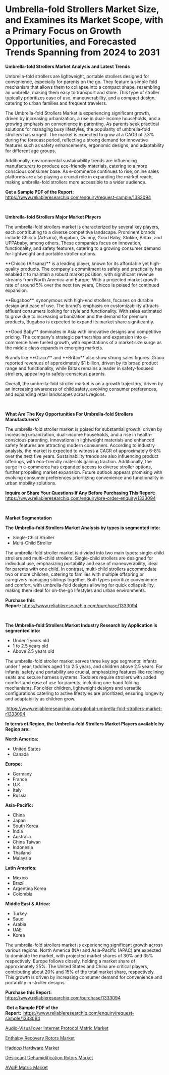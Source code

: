 <p><h1>Umbrella-fold Strollers Market Size, and Examines its Market Scope, with a Primary Focus on Growth Opportunities, and Forecasted Trends Spanning from 2024 to 2031</h1></p><p><strong>Umbrella-fold Strollers Market Analysis and Latest Trends</strong></p>
<p><p>Umbrella-fold strollers are lightweight, portable strollers designed for convenience, especially for parents on the go. They feature a simple fold mechanism that allows them to collapse into a compact shape, resembling an umbrella, making them easy to transport and store. This type of stroller typically prioritizes ease of use, maneuverability, and a compact design, catering to urban families and frequent travelers.</p><p>The Umbrella-fold Strollers Market is experiencing significant growth, driven by increasing urbanization, a rise in dual-income households, and a growing emphasis on convenience in parenting. As parents seek practical solutions for managing busy lifestyles, the popularity of umbrella-fold strollers has surged. The market is expected to grow at a CAGR of 7.3% during the forecast period, reflecting a strong demand for innovative features such as safety enhancements, ergonomic designs, and adaptability for different age groups.</p><p>Additionally, environmental sustainability trends are influencing manufacturers to produce eco-friendly materials, catering to a more conscious consumer base. As e-commerce continues to rise, online sales platforms are also playing a crucial role in expanding the market reach, making umbrella-fold strollers more accessible to a wider audience.</p></p>
<p><strong>Get a Sample PDF of the Report:&nbsp;</strong> <a href="https://www.reliableresearchiq.com/enquiry/request-sample/1333094?utm_campaign=1138&utm_medium=2&utm_source=Github&utm_content=ia&utm_term=01102024&utm_id=umbrella-fold-strollers">https://www.reliableresearchiq.com/enquiry/request-sample/1333094</a></p>
<p>&nbsp;</p>
<p><strong>Umbrella-fold Strollers Major Market Players</strong></p>
<p><p>The umbrella-fold strollers market is characterized by several key players, each contributing to a diverse competitive landscape. Prominent brands include Chicco (Artsana), Bugaboo, Quinny, Good Baby, Stokke, Britax, and UPPAbaby, among others. These companies focus on innovation, functionality, and safety features, catering to a growing consumer demand for lightweight and portable stroller options.</p><p>**Chicco (Artsana)** is a leading player, known for its affordable yet high-quality products. The company's commitment to safety and practicality has enabled it to maintain a robust market position, with significant revenue streams from North America and Europe. With a projected market growth rate of around 5% over the next few years, Chicco is poised for continued expansion.</p><p>**Bugaboo**, synonymous with high-end strollers, focuses on durable design and ease of use. The brand's emphasis on customizability attracts affluent consumers looking for style and functionality. With sales estimated to grow due to increasing urbanization and the demand for premium products, Bugaboo is expected to expand its market share significantly.</p><p>**Good Baby** dominates in Asia with innovative designs and competitive pricing. The company's strategic partnerships and expansion into e-commerce have fueled growth, with expectations of a market size surge as the middle class expands in emerging markets.</p><p>Brands like **Graco** and **Britax** also show strong sales figures. Graco reported revenues of approximately $1 billion, driven by its broad product range and functionality, while Britax remains a leader in safety-focused strollers, appealing to safety-conscious parents.</p><p>Overall, the umbrella-fold stroller market is on a growth trajectory, driven by an increasing awareness of child safety, evolving consumer preferences, and expanding retail landscapes across regions.</p></p>
<p>&nbsp;</p>
<p><strong>What Are The Key Opportunities For Umbrella-fold Strollers Manufacturers?</strong></p>
<p><p>The umbrella-fold stroller market is poised for substantial growth, driven by increasing urbanization, dual-income households, and a rise in health-conscious parenting. Innovations in lightweight materials and enhanced safety features are attracting modern consumers. According to industry analysis, the market is expected to witness a CAGR of approximately 6-8% over the next five years. Sustainability trends are also influencing product offerings, with eco-friendly materials gaining traction. Additionally, the surge in e-commerce has expanded access to diverse stroller options, further propelling market expansion. Future outlook appears promising with evolving consumer preferences prioritizing convenience and functionality in urban mobility solutions.</p></p>
<p><strong>Inquire or Share Your Questions If Any Before Purchasing This Report:</strong> <a href="https://www.reliableresearchiq.com/enquiry/pre-order-enquiry/1333094?utm_campaign=1138&utm_medium=2&utm_source=Github&utm_content=ia&utm_term=01102024&utm_id=umbrella-fold-strollers">https://www.reliableresearchiq.com/enquiry/pre-order-enquiry/1333094</a></p>
<p>&nbsp;</p>
<p><strong>Market Segmentation</strong></p>
<p><strong>The Umbrella-fold Strollers Market Analysis by types is segmented into:</strong></p>
<p><ul><li>Single-Child Stroller</li><li>Multi-Child Stroller</li></ul></p>
<p><p>The umbrella-fold stroller market is divided into two main types: single-child strollers and multi-child strollers. Single-child strollers are designed for individual use, emphasizing portability and ease of maneuverability, ideal for parents with one child. In contrast, multi-child strollers accommodate two or more children, catering to families with multiple offspring or caregivers managing siblings together. Both types prioritize convenience and comfort, with umbrella-fold designs allowing for quick collapsibility, making them ideal for on-the-go lifestyles and urban environments.</p></p>
<p><strong>Purchase this Report:&nbsp;</strong><a href="https://www.reliableresearchiq.com/purchase/1333094?utm_campaign=1138&utm_medium=2&utm_source=Github&utm_content=ia&utm_term=01102024&utm_id=umbrella-fold-strollers">https://www.reliableresearchiq.com/purchase/1333094</a></p>
<p>&nbsp;</p>
<p><strong>The Umbrella-fold Strollers Market Industry Research by Application is segmented into:</strong></p>
<p><ul><li>Under 1 years old</li><li>1 to 2.5 years old</li><li>Above 2.5 years old</li></ul></p>
<p><p>The umbrella-fold stroller market serves three key age segments: infants under 1 year, toddlers aged 1 to 2.5 years, and children above 2.5 years. For infants, safety and portability are crucial, emphasizing features like reclining seats and secure harness systems. Toddlers require strollers with added comfort and ease of use for parents, including one-hand folding mechanisms. For older children, lightweight designs and versatile configurations catering to active lifestyles are prioritized, ensuring longevity and adaptability as children grow.</p></p>
<p><a href="https://www.reliableresearchiq.com/global-umbrella-fold-strollers-market-r1333094?utm_campaign=1138&utm_medium=2&utm_source=Github&utm_content=ia&utm_term=01102024&utm_id=umbrella-fold-strollers">&nbsp;https://www.reliableresearchiq.com/global-umbrella-fold-strollers-market-r1333094</a></p>
<p><strong>In terms of Region, the Umbrella-fold Strollers Market Players available by Region are:</strong></p>
<p>
    <p> <strong> North America: </strong>
        <ul>
            <li>United States</li>
            <li>Canada</li>
        </ul>
        </p> 
    <p> <strong> Europe: </strong>
        <ul>
            <li>Germany</li>
            <li>France</li>
            <li>U.K.</li>
            <li>Italy</li>
            <li>Russia</li>
        </ul>
        </p> 
    <p> <strong> Asia-Pacific: </strong>
        <ul>
            <li>China</li>
            <li>Japan</li>
            <li>South Korea</li>
            <li>India</li>
            <li>Australia</li>
            <li>China Taiwan</li>
            <li>Indonesia</li>
            <li>Thailand</li>
            <li>Malaysia</li>
        </ul>
        </p> 
    <p> <strong> Latin America: </strong>
        <ul>
            <li>Mexico</li>
            <li>Brazil</li>
            <li>Argentina Korea</li>
            <li>Colombia</li>
        </ul>
        </p> 
    <p> <strong> Middle East & Africa: </strong>
        <ul>
            <li>Turkey</li>
            <li>Saudi</li>
            <li>Arabia</li>
            <li>UAE</li>
            <li>Korea</li>
        </ul>
    </p>
    </p>
<p><p>The umbrella-fold strollers market is experiencing significant growth across various regions. North America (NA) and Asia-Pacific (APAC) are expected to dominate the market, with projected market shares of 30% and 35% respectively. Europe follows closely, holding a market share of approximately 25%. The United States and China are critical players, contributing about 20% and 15% of the total market share, respectively. This growth is driven by increasing consumer demand for convenience and portability in stroller designs.</p></p>
<p><strong>Purchase this Report: </strong><a href="https://www.reliableresearchiq.com/purchase/1333094?utm_campaign=1138&utm_medium=2&utm_source=Github&utm_content=ia&utm_term=01102024&utm_id=umbrella-fold-strollers">https://www.reliableresearchiq.com/purchase/1333094</a></p>
<p>&nbsp;<strong>Get a Sample PDF of the Report:&nbsp;&nbsp;</strong><a href="https://www.reliableresearchiq.com/enquiry/request-sample/1333094?utm_campaign=1138&utm_medium=2&utm_source=Github&utm_content=ia&utm_term=01102024&utm_id=umbrella-fold-strollers">https://www.reliableresearchiq.com/enquiry/request-sample/1333094</a></p>
<p><strong></strong></p>
<p><p><a href="https://issuu.com/reportprime-2/docs/audio-visual-over-internet-protocol_9d2cf1e99e8a30?utm_campaign=1138&utm_medium=2&utm_source=Github&utm_content=ia&utm_term=01102024&utm_id=umbrella-fold-strollers">Audio-Visual over Internet Protocol Matric Market</a></p><p><a href="https://github.com/GreisGjoni464/Market-Research-Report-List-1/blob/main/enthalpy-recovery-rotors-market.md?utm_campaign=1138&utm_medium=2&utm_source=Github&utm_content=ia&utm_term=01102024&utm_id=umbrella-fold-strollers">Enthalpy Recovery Rotors Market</a></p><p><a href="https://www.linkedin.com/pulse/mapping-hadoop-hardware-market-trends-challenges-breakthroughs-0zkfc?utm_campaign=1138&utm_medium=2&utm_source=Github&utm_content=ia&utm_term=01102024&utm_id=umbrella-fold-strollers">Hadoop Hardware Market</a></p><p><a href="https://github.com/KrystenRRussell/Market-Research-Report-List-1/blob/main/desiccant-dehumidification-rotors-market.md?utm_campaign=1138&utm_medium=2&utm_source=Github&utm_content=ia&utm_term=01102024&utm_id=umbrella-fold-strollers">Desiccant Dehumidification Rotors Market</a></p><p><a href="https://issuu.com/reportprime-2/docs/avoip-matric-market-size-2030.pptx_a1b0d44dbd703e?utm_campaign=1138&utm_medium=2&utm_source=Github&utm_content=ia&utm_term=01102024&utm_id=umbrella-fold-strollers">AVoIP Matric Market</a></p></p>